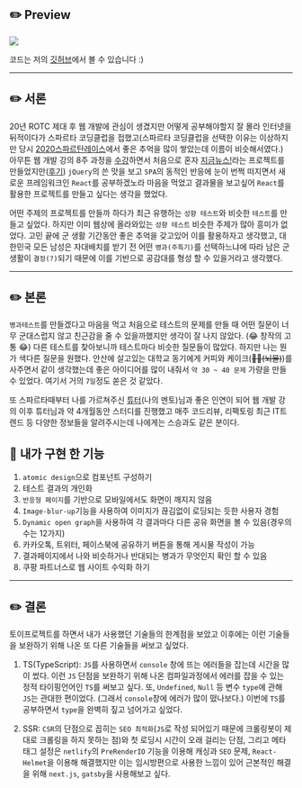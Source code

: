 ## ✏️ Preview

![](https://images.velog.io/images/abcd8637/post/c33b6b53-f50c-4db5-bebd-f7dc7b2279d6/zz.gif)

코드는 저의 <a href='https://github.com/YWTechIT/second_refactory_military_service'>깃허브</a>에서 볼 수 있습니다 :)

---
## ✏️ 서론 

20년 ROTC 제대 후 웹 개발에 관심이 생겼지만 어떻게 공부해야할지 잘 몰라 인터넷을 뒤적이다가 스파르타 코딩클럽을 접했고(스파르타 코딩클럽을 선택한 이유는 이상하지만 당시 <a href='https://blog.naver.com/abcd8637/222090888602'>2020스파르탄레이스</a>에서 좋은 추억을 많이 쌓았는데 이름이 비슷해서였다.) 아무튼 웹 개발 강의 8주 과정을 <a href='https://blog.naver.com/abcd8637/222090821137'>수강</a>하면서 처음으로 혼자 <a href='http://ywtech.shop/'>지금뉴스!</a>라는 프로젝트를 만들었지만(<a href='https://velog.io/@abcd8637/%EC%B5%9C%EC%A2%85-%EC%A7%80%EA%B8%88-%EB%89%B4%EC%8A%A4-%ED%94%84%EB%A1%9C%EC%A0%9D%ED%8A%B8'>후기</a>) `jQuery`의 쓴 맛을 보고 `SPA`의 동적인 반응에 눈이 번쩍 떠지면서 새로운 프레임워크인 `React`를 공부하겠노라 마음을 먹었고 결과물을 보고싶어 `React`를 활용한 프로젝트를 만들고 싶다는 생각을 했었다. 

어떤 주제의 프로젝트를 만들까 하다가 최근 유행하는 `성향 테스트`와 비슷한 `테스트`를 만들고 싶었다. 하지만 이미 웹상에 올라와있는 `성향 테스트` 비슷한 주제가 많아 흥미가 없었다. 고민 끝에 군 생활 기간동안 좋은 추억을 갖고있어 이를 활용하자고 생각했고, 대한민국 모든 남성은 자대배치를 받기 전 어떤 `병과(주특기)`를 선택하느냐에 따라 남은 군생활이 `결정(?)`되기 때문에 이를 기반으로 공감대를 형성 할 수 있을거라고 생각했다.

---

## ✏️ 본론

`병과테스트`를 만들겠다고 마음을 먹고 처음으로 테스트의 문제를 만들 때 어떤 질문이 너무 군대스럽지 않고 친근감을 줄 수 있을까했지만 생각이 잘 나지 않았다. (😂 창작의 고통 😂) 다른 테스트를 찾아보니까 테스트마다 비슷한 질문들이 많았다. 하지만 나는 뭔가 색다른 질문을 원했다. 안산에 살고있는 대학교 동기에게 커피와 케이크(~~🧠💧(뇌물)~~)를 사주면서 같이 생각했는데 좋은 아이디어를 많이 내줘서 `약 30 ~ 40 문제` 가량을 만들 수 있었다. 여기서 거의 `7일`정도 쏟은 것 같았다.

또 스파르타때부터 나를 가르쳐주신 <a href='https://github.com/toy-crane'>튜터</a>(나의 멘토)님과 좋은 인연이 되어 웹 개발 강의 이후 튜터님과 약 4개월동안 스터디를 진행했고 매주 코드리뷰, 리팩토링 최근 IT트렌드 등 다양한 정보들을 알려주시는데 나에게는 스승과도 같은 분이다.

## 📍 내가 구현 한 기능
1. `atomic design`으로 컴포넌트 구성하기
2. 테스트 결과의 개인화
3. `반응형 페이지`를 기반으로 모바일에서도 화면이 깨지지 않음
4. `Image-blur-up`기능을 사용하여 이미지가 끊김없이 로딩되는 듯한 사용자 경험
5. `Dynamic open graph`을 사용하여 각 결과마다 다른 공유 화면을 볼 수 있음(경우의 수는 12가지)
6. 카카오톡, 트위터, 페이스북에 공유하기 버튼을 통해 게시물 작성이 가능
7. 결과페이지에서 나와 비슷하거나 반대되는 병과가 무엇인지 확인 할 수 있음
8. 쿠팡 파트너스로 웹 사이트 수익화 하기

---
## ✏️ 결론

토이프로젝트를 하면서 내가 사용했던 기술들의 한계점을 보았고 이후에는 이런 기술들을 보완하기 위해 나온 또 다른 기술들을 써보고 싶었다.

1. TS(TypeScript): `JS`를 사용하면서 `console` 창에 뜨는 에러들을 잡는데 시간을 많이 썼다. 이런 `JS` 단점을 보완하기 위해 나온 컴파일과정에서 에러를 잡을 수 있는 정적 타이핑언어인 `TS`를 써보고 싶다. 또, `Undefined`, `Null` 등 변수 `type`에 관해 `JS`는 관대한 편이었다. (그래서 `console`창에 에러가 많이 떴나보다.) 이번에 `TS`를 공부하면서 `type`을 완벽히 짚고 넘어가고 싶었다.

2. SSR: `CSR`의 단점으로 꼽히는 `SEO 최적화`(`JS`로 작성 되어있기 때문에 크롤링봇이 제대로 크롤링을 하지 못하는 점)와 첫 로딩시 시간이 오래 걸리는 단점, 그리고 메타태그 설정은 `netlify`의 `PreRenderIO` 기능을 이용해 캐싱과 `SEO` 문제, `React-Helmet`을 이용해 해결했지만 이는 임시방편으로 사용한 느낌이 있어 근본적인 해결을 위해 `next.js`, `gatsby`을 사용해보고 싶다.


